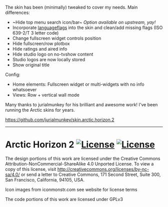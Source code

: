 The skin has been (minimally) tweaked to cover my needs. Main differences:

- ~Hide top menu search icon/bar~ _Option available on upstream, yay!_
- Incorporate [languageflags](https://github.com/r-figu/skin.arctic.horizon.2/tree/main/media/languageflags) into the skin and clean/add missing flags (ISO 639-2/T 3 letter code)
- Change fullscreen widget controls position 
- Hide fullscreen/row plotbox
- Hide ratings and aired info
- Hide studio logo on no-tvshow content
- Studio logos are now locally stored
- Show original title 

Config:

- Home elements: Fullscreen widget or multi-widgets with no info whatsoever
- Views: Row + vertical wall mode

Many thanks to jurialmunkey for his brilliant and awesome work! I've been running the Arctic skins for years.

https://github.com/jurialmunkey/skin.arctic.horizon.2

---

# Arctic Horizon 2 [![License](https://img.shields.io/badge/License-GPLv3-blue)](https://github.com/jurialmunkey/skin.arctic.horizon.2/blob/master/LICENSE.txt) [![License](https://img.shields.io/badge/license-CC--NC--SA%204.0-green)](http://creativecommons.org/licenses/by-nc-sa/4.0/)

The design portions of this work are licensed under the Creative Commons Attribution-NonCommercial-ShareAlike 4.0 Unported License. To view a copy of this license, visit http://creativecommons.org/licenses/by-nc-sa/4.0/
or send a letter to Creative Commons, 171 Second Street, Suite 300, San Francisco, California, 94105, USA.

Icon images from iconmonstr.com see website for license terms

The code portions of this work are licensed under GPLv3
